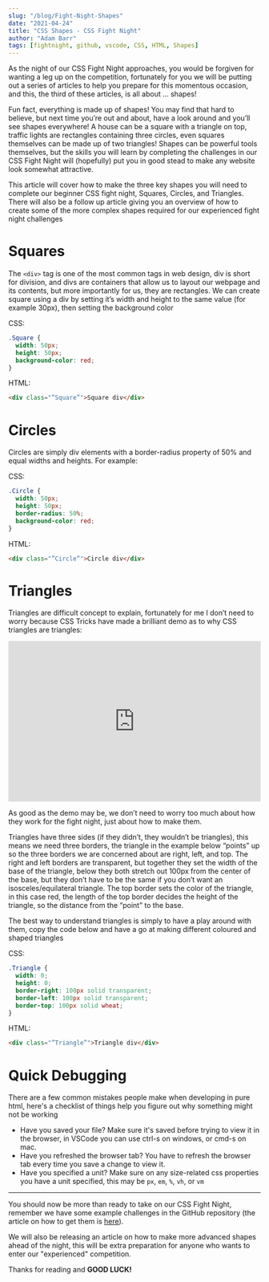 ```yaml
---
slug: "/blog/Fight-Night-Shapes"
date: "2021-04-24"
title: "CSS Shapes - CSS Fight Night"
author: "Adam Barr"
tags: [fightnight, github, vscode, CSS, HTML, Shapes]
---
```


As the night of our CSS Fight Night approaches, you would be forgiven for wanting a leg up on the competition, fortunately for you we will be putting out a series of articles to help you prepare for this momentous occasion, and this, the third of these articles, is all about … shapes!

Fun fact, everything is made up of shapes! You may find that hard to believe, but next time you’re out and about, have a look around and you’ll see shapes everywhere! A house can be a square with a triangle on top, traffic lights are rectangles containing three circles, even squares themselves can be made up of two triangles! Shapes can be powerful tools themselves, but the skills you will learn by completing the challenges in our CSS Fight Night will (hopefully) put you in good stead to make any website look somewhat attractive.

This article will cover how to make the three key shapes you will need to complete our beginner CSS fight night, Squares, Circles, and Triangles. There will also be a follow up article giving you an overview of how to create some of the more complex shapes required for our experienced fight night challenges

# Squares

The `<div>` tag is one of the most common tags in web design, div is short for division, and divs are containers that allow us to layout our webpage and its contents, but more importantly for us, they are rectangles. We can create square using a div by setting it’s width and height to the same value (for example 30px), then setting the background color

CSS:

```css
.Square {
  width: 50px;
  height: 50px;
  background-color: red;
}
```

HTML:

```html
<div class="”Square”">Square div</div>
```

# Circles

Circles are simply div elements with a border-radius property of 50% and equal widths and heights. For example:

CSS:

```css
.Circle {
  width: 50px;
  height: 50px;
  border-radius: 50%;
  background-color: red;
}
```

HTML:

```html
<div class="”Circle”">Circle div</div>
```

# Triangles

Triangles are difficult concept to explain, fortunately for me I don’t need to worry because CSS Tricks have made a brilliant demo as to why CSS triangles are triangles:

<iframe height="320" style="width: 100%;" scrolling="no" title="Animation to Explain CSS Triangles" src="https://codepen.io/chriscoyier/embed/lotjh?height=265&theme-id=dark&default-tab=result" frameborder="no" loading="lazy" allowtransparency="true" allowfullscreen="true">
  See the Pen <a href='https://codepen.io/chriscoyier/pen/lotjh'>Animation to Explain CSS Triangles</a> by Chris Coyier 
  (<a href='https://codepen.io/chriscoyier'>@chriscoyier</a>) on <a href='https://codepen.io'>CodePen</a>.
</iframe>

As good as the demo may be, we don’t need to worry too much about how they work for the fight night, just about how to make them.

Triangles have three sides (if they didn’t, they wouldn’t be triangles), this means we need three borders, the triangle in the example below “points” up so the three borders we are concerned about are right, left, and top. The right and left borders are transparent, but together they set the width of the base of the triangle, below they both stretch out 100px from the center of the base, but they don’t have to be the same if you don’t want an isosceles/equilateral triangle. The top border sets the color of the triangle, in this case red, the length of the top border decides the height of the triangle, so the distance from the “point” to the base.

The best way to understand triangles is simply to have a play around with them, copy the code below and have a go at making different coloured and shaped triangles

CSS:

```css
.Triangle {
  width: 0;
  height: 0;
  border-right: 100px solid transparent;
  border-left: 100px solid transparent;
  border-top: 100px solid wheat;
}
```

HTML:

```html
<div class="”Triangle”">Triangle div</div>
```

# Quick Debugging

There are a few common mistakes people make when developing in pure html, here's a checklist of things help you figure out why something might not be working

- Have you saved your file? Make sure it's saved before trying to view it in the browser, in VSCode you can use ctrl-s on windows, or cmd-s on mac.
- Have you refreshed the browser tab? You have to refresh the browser tab every time you save a change to view it.
- Have you specified a unit? Make sure on any size-related css properties you have a unit specified, this may be `px`, `em`, `%`, `vh`, or `vm`

---

You should now be more than ready to take on our CSS Fight Night, remember we have some example challenges in the GitHub repository (the article on how to get them is [here](/blog/Fight-Night-Downloading-Template)).

We will also be releasing an article on how to make more advanced shapes ahead of the night, this will be extra preparation for anyone who wants to enter our "experienced" competition.

Thanks for reading and **GOOD LUCK!**
